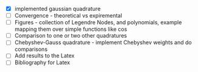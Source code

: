 - [X] implemented gaussian quadrature
- [ ] Convergence - theoretical vs expiremental
- [ ] Figures - collection of Legendre Nodes, and polynomials, example mapping them over simple functions like cos
- [ ] Comparison to one or two other quadratures
- [ ] Chebyshev-Gauss quadrature - implement Chebyshev weights and do comparisons 
- [ ] Add results to the Latex
- [ ] Bibliography for Latex
